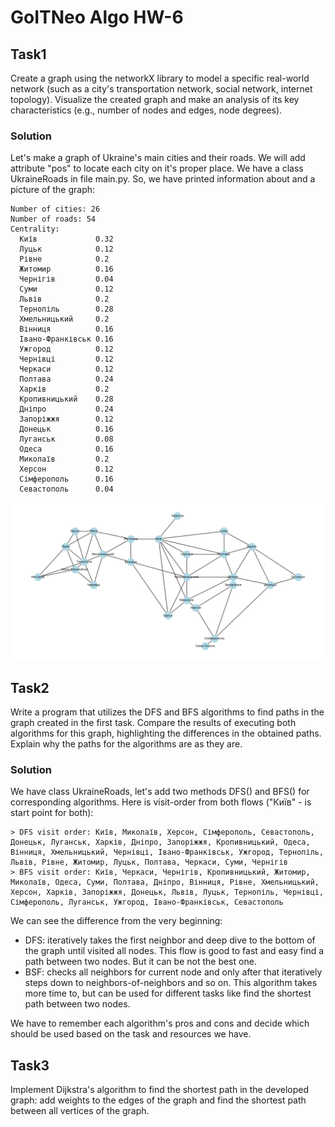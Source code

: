 # GoITNeo Algo HW-6

## Task1
Create a graph using the networkX library to model a specific real-world network (such as a city's transportation network, social network, internet topology).
Visualize the created graph and make an analysis of its key characteristics (e.g., number of nodes and edges, node degrees).

### Solution
Let's make a graph of Ukraine's main cities and their roads. We will add attribute "pos" to locate each city on it's proper place.
We have a class UkraineRoads in file main.py.
So, we have printed information about and a picture of the graph:
```
Number of cities: 26
Number of roads: 54
Centrality:
  Київ             0.32
  Луцьк            0.12
  Рівне            0.2
  Житомир          0.16
  Чернігів         0.04
  Суми             0.12
  Львів            0.2
  Тернопіль        0.28
  Хмельницький     0.2
  Вінниця          0.16
  Івано-Франківськ 0.16
  Ужгород          0.12
  Чернівці         0.12
  Черкаси          0.12
  Полтава          0.24
  Харків           0.2
  Кропивницький    0.28
  Дніпро           0.24
  Запоріжжя        0.12
  Донецьк          0.16
  Луганськ         0.08
  Одеса            0.16
  Миколаїв         0.2
  Херсон           0.12
  Сімферополь      0.16
  Севастополь      0.04
```
![Ukraine cities](./data/UkraineGraph.png)

## Task2
Write a program that utilizes the DFS and BFS algorithms to find paths in the graph created in the first task.
Compare the results of executing both algorithms for this graph, highlighting the differences in the obtained paths. Explain why the paths for the algorithms are as they are.

### Solution
We have class UkraineRoads, let's add two methods DFS() and BFS() for corresponding algorithms.
Here is visit-order from both flows ("Київ" - is start point for both):
```
> DFS visit order: Київ, Миколаїв, Херсон, Сімферополь, Севастополь, Донецьк, Луганськ, Харків, Дніпро, Запоріжжя, Кропивницький, Одеса, Вінниця, Хмельницький, Чернівці, Івано-Франківськ, Ужгород, Тернопіль, Львів, Рівне, Житомир, Луцьк, Полтава, Черкаси, Суми, Чернігів
> BFS visit order: Київ, Черкаси, Чернігів, Кропивницький, Житомир, Миколаїв, Одеса, Суми, Полтава, Дніпро, Вінниця, Рівне, Хмельницький, Херсон, Харків, Запоріжжя, Донецьк, Львів, Луцьк, Тернопіль, Чернівці, Сімферополь, Луганськ, Ужгород, Івано-Франківськ, Севастополь
```
We can see the difference from the very beginning:
 - DFS: iteratively takes the first neighbor and deep dive to the bottom of the graph until visited all nodes. This flow is good to fast and easy find a path between two nodes. But it can be not the best one.
 - BSF: checks all neighbors for current node and only after that iteratively steps down to neighbors-of-neighbors and so on. This algorithm takes more time to, but can be used for different tasks like find the shortest path between two nodes.

We have to remember each algorithm's pros and cons and decide which should be used based on the task and resources we have.

## Task3
Implement Dijkstra's algorithm to find the shortest path in the developed graph: add weights to the edges of the graph and find the shortest path between all vertices of the graph.
